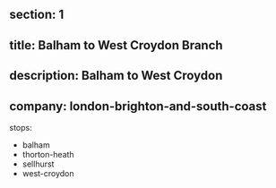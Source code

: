 ﻿section: 1
----
title: Balham to West Croydon Branch
----
description: Balham to West Croydon
----
company: london-brighton-and-south-coast
----
stops:
- balham
- thorton-heath
- sellhurst
- west-croydon
